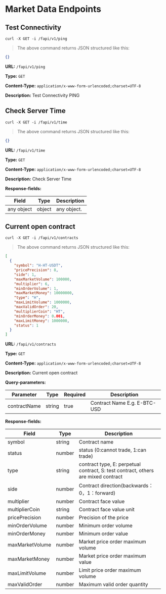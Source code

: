 
# Market Data Endpoints
## Test Connectivity

```demo
curl -X GET -i /fapi/v1/ping
```

> The above command returns JSON structured like this:

```json
{}
```

**URL:** `/fapi/v1/ping`

**Type:** `GET`


**Content-Type:** `application/x-www-form-urlencoded;charset=UTF-8`

**Description:** Test Connectivity PING




## Check Server Time

```demo
curl -X GET -i /fapi/v1/time
```

> The above command returns JSON structured like this:

```json
{}
```

**URL:** `/fapi/v1/time`

**Type:** `GET`


**Content-Type:** `application/x-www-form-urlencoded;charset=UTF-8`

**Description:** Check Server Time







**Response-fields:**

| Field | Type | Description |
|-------|------|-------------|
|any object|object|any object.|-|

## Current open contract

```demo
curl -X GET -i /fapi/v1/contracts
```

> The above command returns JSON structured like this:

```json
[
  {
    "symbol": "H-HT-USDT",
    "pricePrecision": 8,
    "side": 1,
    "maxMarketVolume": 100000,
    "multiplier": 6,
    "minOrderVolume": 1,
    "maxMarketMoney": 10000000,
    "type": "H",
    "maxLimitVolume": 1000000,
    "maxValidOrder": 20,
    "multiplierCoin": "HT",
    "minOrderMoney": 0.001,
    "maxLimitMoney": 1000000,
    "status": 1
  }
]
```

**URL:** `/fapi/v1/contracts`

**Type:** `GET`


**Content-Type:** `application/x-www-form-urlencoded;charset=UTF-8`

**Description:** Current open contract

**Query-parameters:**

| Parameter | Type | Required | Description |
|-----------|------|----------|-------------|
|contractName|string|true|Contract Name E.g. E-BTC-USD|-|






**Response-fields:**

| Field                    | Type             | Description                          |
| ----------------------- | ----------------- | ------------------------------------ |
| symbol                  | string            | Contract name                        |
| status                  | number            | status (0:cannot trade, 1:can trade) |
| type                    | string            | contract type, E: perpetual contract, S: test contract, others are mixed contract  |
| side                    | number            | Contract direction(backwards：0，1：forward) |
| multiplier              | number            | Contract face value                   |
| multiplierCoin          | string            | Contract face value unit              |
| pricePrecision          | number            | Precision of the price                | 
| minOrderVolume          | number            | Minimum order volume                  |
| minOrderMoney           | number            | Minimum order value                   |
| maxMarketVolume         | number            | Market price order maximum volume     |
| maxMarketMoney          | number            | Market price order maximum value      |
| maxLimitVolume          | number            | Limit price order maximum volume      |
| maxValidOrder           | number            | Maximum valid order quantity          |
